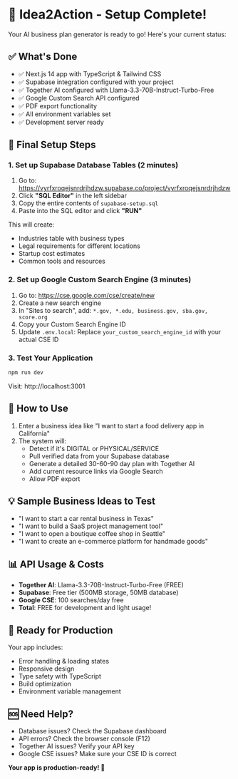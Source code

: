# 🚀 Idea2Action - Setup Complete!

Your AI business plan generator is ready to go! Here's your current status:

## ✅ **What's Done**
- ✅ Next.js 14 app with TypeScript & Tailwind CSS
- ✅ Supabase integration configured with your project
- ✅ Together AI configured with Llama-3.3-70B-Instruct-Turbo-Free
- ✅ Google Custom Search API configured 
- ✅ PDF export functionality
- ✅ All environment variables set
- ✅ Development server ready

## 🔧 **Final Setup Steps**

### 1. Set up Supabase Database Tables (2 minutes)
1. Go to: https://vyrfxroqejsnrdrjhdzw.supabase.co/project/vyrfxroqejsnrdrjhdzw
2. Click **"SQL Editor"** in the left sidebar
3. Copy the entire contents of `supabase-setup.sql`
4. Paste into the SQL editor and click **"RUN"**

This will create:
- Industries table with business types
- Legal requirements for different locations
- Startup cost estimates  
- Common tools and resources

### 2. Set up Google Custom Search Engine (3 minutes)
1. Go to: https://cse.google.com/cse/create/new
2. Create a new search engine
3. In "Sites to search", add: `*.gov, *.edu, business.gov, sba.gov, score.org`
4. Copy your Custom Search Engine ID
5. Update `.env.local`: Replace `your_custom_search_engine_id` with your actual CSE ID

### 3. Test Your Application
```bash
npm run dev
```
Visit: http://localhost:3001

## 🎯 **How to Use**
1. Enter a business idea like "I want to start a food delivery app in California"
2. The system will:
   - Detect if it's DIGITAL or PHYSICAL/SERVICE
   - Pull verified data from your Supabase database
   - Generate a detailed 30-60-90 day plan with Together AI
   - Add current resource links via Google Search
   - Allow PDF export

## 💡 **Sample Business Ideas to Test**
- "I want to start a car rental business in Texas"
- "I want to build a SaaS project management tool"  
- "I want to open a boutique coffee shop in Seattle"
- "I want to create an e-commerce platform for handmade goods"

## 📊 **API Usage & Costs**
- **Together AI**: Llama-3.3-70B-Instruct-Turbo-Free (FREE)
- **Supabase**: Free tier (500MB storage, 50MB database)
- **Google CSE**: 100 searches/day free
- **Total**: FREE for development and light usage!

## 🚀 **Ready for Production**
Your app includes:
- Error handling & loading states
- Responsive design
- Type safety with TypeScript
- Build optimization
- Environment variable management

## 🆘 **Need Help?**
- Database issues? Check the Supabase dashboard
- API errors? Check the browser console (F12)
- Together AI issues? Verify your API key
- Google CSE issues? Make sure your CSE ID is correct

**Your app is production-ready! 🎉**
